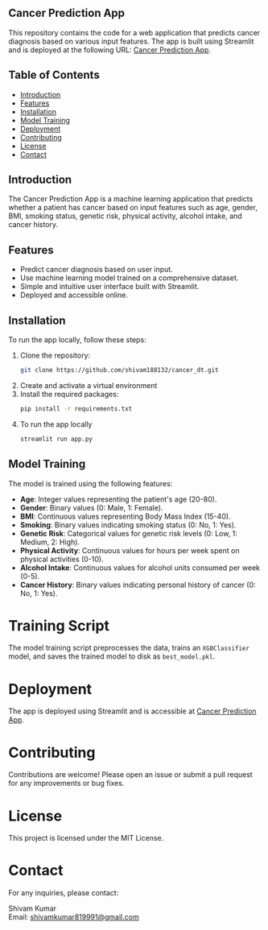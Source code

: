 ## Cancer Prediction App

This repository contains the code for a web application that predicts cancer diagnosis based on various input features. The app is built using Streamlit and is deployed at the following URL: [Cancer Prediction App](https://shivam-krcancerdetectionsystem.streamlit.app/).

## Table of Contents
- [Introduction](#introduction)
- [Features](#features)
- [Installation](#installation)
- [Model Training](#model-training)
- [Deployment](#deployment)
- [Contributing](#contributing)
- [License](#license)
- [Contact](#contact)

## Introduction
The Cancer Prediction App is a machine learning application that predicts whether a patient has cancer based on input features such as age, gender, BMI, smoking status, genetic risk, physical activity, alcohol intake, and cancer history.

## Features
- Predict cancer diagnosis based on user input.
- Use machine learning model trained on a comprehensive dataset.
- Simple and intuitive user interface built with Streamlit.
- Deployed and accessible online.

## Installation
To run the app locally, follow these steps:

1. Clone the repository:
   ```bash
   git clone https://github.com/shivam188132/cancer_dt.git
2. Create and activate a virtual environment
3. Install the required packages:
   ```bash
   pip install -r requirements.txt
4. To run the app locally
   ```bash
   streamlit run app.py

## Model Training

The model is trained using the following features:

- **Age**: Integer values representing the patient's age (20-80).
- **Gender**: Binary values (0: Male, 1: Female).
- **BMI**: Continuous values representing Body Mass Index (15-40).
- **Smoking**: Binary values indicating smoking status (0: No, 1: Yes).
- **Genetic Risk**: Categorical values for genetic risk levels (0: Low, 1: Medium, 2: High).
- **Physical Activity**: Continuous values for hours per week spent on physical activities (0-10).
- **Alcohol Intake**: Continuous values for alcohol units consumed per week (0-5).
- **Cancer History**: Binary values indicating personal history of cancer (0: No, 1: Yes).

# Training Script

The model training script preprocesses the data, trains an `XGBClassifier` model, and saves the trained model to disk as `best_model.pkl`.

# Deployment

The app is deployed using Streamlit and is accessible at [Cancer Prediction App](https://shivam-krcancerdetectionsystem.streamlit.app/).

# Contributing

Contributions are welcome! Please open an issue or submit a pull request for any improvements or bug fixes.

# License

This project is licensed under the MIT License.

# Contact

For any inquiries, please contact:

Shivam Kumar  
Email: shivamkumar819991@gmail.com



